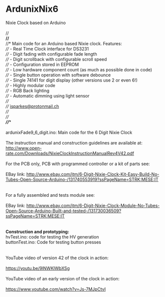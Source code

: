 # ArdunixNix6
Nixie Clock based on Arduino<br>
<br>
//**********************************************************************************<br>
//**********************************************************************************<br>
//* Main code for an Arduino based Nixie clock. Features:                          *<br>
//*  - Real Time Clock interface for DS3231                                        *<br>
//*  - Digit fading with configurable fade length                                  *<br>
//*  - Digit scrollback with configurable scroll speed                             *<br>
//*  - Configuration stored in EEPROM                                              *<br>
//*  - Low hardware component count (as much as possible done in code)             *<br>
//*  - Single button operation with software debounce                              *<br>
//*  - Single 74141 for digit display (other versions use 2 or even 6!)            *<br>
//*  - Highly modular code                                                         *<br>
//*  - RGB Back lighting                                                           *<br>
//*  - Automatic dimming using light sensor                                        *<br>
//*                                                                                *<br>
//*  isparkes@protonmail.ch                                                        *<br>
//*                                                                                *<br>
//**********************************************************************************<br>
//**********************************************************************************<br>
<br>
ardunixFade9_6_digit.ino: Main code for the 6 Digit Nixie Clock<br>
<br>
The instruction manual and construction guidelines are available at:<br>
    http://www.open-rate.com/Downloads/NixieClockInstructionManualRev4V42.pdf<br>
<br>
For the PCB only, PCB with programmed controller or a kit of parts see:<br>
<br>
  EBay link: http://www.ebay.com/itm/6-Digit-Nixie-Clock-Kit-Easy-Build-No-Tubes-Open-Source-Arduino-/131740553919?ssPageName=STRK:MESE:IT<br>
<br>
<br>
For a fully assembled and tests module see:<br>
<br>
  EBay link: http://www.ebay.com/itm/6-Digit-Nixie-Clock-Module-No-Tubes-Open-Source-Arduino-Built-and-tested-/131730036509?ssPageName=STRK:MESE:IT<br>
<br>
<br>
<strong>Construction and prototyping:</strong><br>
hvTest.ino: code for testing the HV generation<br>
buttonTest.ino: Code for testing button presses<br>
<br>
<br>
YouTube video of version 42 of the clock in action:<br>
<br>
https://youtu.be/9lNWKlWbXSg<br>
<br>
YouTube video of an early version of the clock in action:<br>
<br>
    https://www.youtube.com/watch?v=Js-7MJpCtvI<br>
<br>
